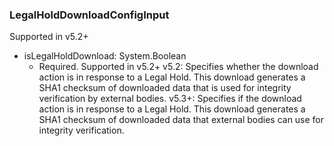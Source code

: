### LegalHoldDownloadConfigInput
Supported in v5.2+

- isLegalHoldDownload: System.Boolean
  - Required. Supported in v5.2+
      v5.2: Specifies whether the download action is in response to a Legal Hold. This download generates a SHA1 checksum of downloaded data that is used for integrity verification by external bodies.
      v5.3+: Specifies if the download action is in response to a Legal Hold. This download generates a SHA1 checksum of downloaded data that external bodies can use for integrity verification.
